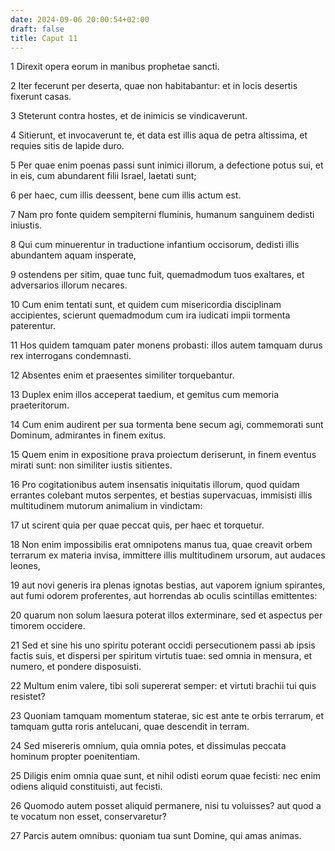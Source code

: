 ```yaml
---
date: 2024-09-06 20:00:54+02:00
draft: false
title: Caput 11
---
```





1 Direxit opera eorum in manibus prophetae sancti.

2 Iter fecerunt per deserta, quae non habitabantur: et in locis desertis fixerunt casas.

3 Steterunt contra hostes, et de inimicis se vindicaverunt.

4 Sitierunt, et invocaverunt te, et data est illis aqua de petra altissima, et requies sitis de lapide duro.

5 Per quae enim poenas passi sunt inimici illorum, a defectione potus sui, et in eis, cum abundarent filii Israel, laetati sunt;

6 per haec, cum illis deessent, bene cum illis actum est.

7 Nam pro fonte quidem sempiterni fluminis, humanum sanguinem dedisti iniustis.

8 Qui cum minuerentur in traductione infantium occisorum, dedisti illis abundantem aquam insperate,

9 ostendens per sitim, quae tunc fuit, quemadmodum tuos exaltares, et adversarios illorum necares.

10 Cum enim tentati sunt, et quidem cum misericordia disciplinam accipientes, scierunt quemadmodum cum ira iudicati impii tormenta paterentur.

11 Hos quidem tamquam pater monens probasti: illos autem tamquam durus rex interrogans condemnasti.

12 Absentes enim et praesentes similiter torquebantur.

13 Duplex enim illos acceperat taedium, et gemitus cum memoria praeteritorum.

14 Cum enim audirent per sua tormenta bene secum agi, commemorati sunt Dominum, admirantes in finem exitus.

15 Quem enim in expositione prava proiectum deriserunt, in finem eventus mirati sunt: non similiter iustis sitientes.

16 Pro cogitationibus autem insensatis iniquitatis illorum, quod quidam errantes colebant mutos serpentes, et bestias supervacuas, immisisti illis multitudinem mutorum animalium in vindictam:

17 ut scirent quia per quae peccat quis, per haec et torquetur.

18 Non enim impossibilis erat omnipotens manus tua, quae creavit orbem terrarum ex materia invisa, immittere illis multitudinem ursorum, aut audaces leones,

19 aut novi generis ira plenas ignotas bestias, aut vaporem ignium spirantes, aut fumi odorem proferentes, aut horrendas ab oculis scintillas emittentes:

20 quarum non solum laesura poterat illos exterminare, sed et aspectus per timorem occidere.

21 Sed et sine his uno spiritu poterant occidi persecutionem passi ab ipsis factis suis, et dispersi per spiritum virtutis tuae: sed omnia in mensura, et numero, et pondere disposuisti.

22 Multum enim valere, tibi soli supererat semper: et virtuti brachii tui quis resistet?

23 Quoniam tamquam momentum staterae, sic est ante te orbis terrarum, et tamquam gutta roris antelucani, quae descendit in terram.

24 Sed misereris omnium, quia omnia potes, et dissimulas peccata hominum propter poenitentiam.

25 Diligis enim omnia quae sunt, et nihil odisti eorum quae fecisti: nec enim odiens aliquid constituisti, aut fecisti.

26 Quomodo autem posset aliquid permanere, nisi tu voluisses? aut quod a te vocatum non esset, conservaretur?

27 Parcis autem omnibus: quoniam tua sunt Domine, qui amas animas.

